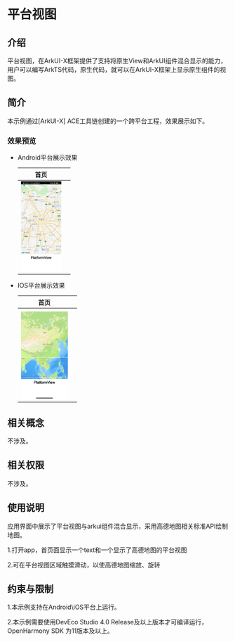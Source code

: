 #  平台视图

## 介绍

平台视图，在ArkUI-X框架提供了支持将原生View和ArkUI组件混合显示的能力，用户可以编写ArkTS代码，原生代码，就可以在ArkUI-X框架上显示原生组件的视图。

## 简介
本示例通过[ArkUI-X] ACE工具链创建的一个跨平台工程，效果展示如下。

### 效果预览

- Android平台展示效果

  |                             首页                             |                               |
  | :----------------------------------------------------------: | :-----------------------------------------------------: |
  | <img src="./screenshots/devices/android_main.jpg" style="zoom:20%;" /> | 

- IOS平台展示效果

  |                             首页                             |                         |
  | :----------------------------------------------------------: | :---------------------------------------: |
  | <img src="./screenshots/devices/ios_main.JPG" style="zoom:20%;" /> |


## 相关概念

不涉及。

## 相关权限

不涉及。

## 使用说明

应用界面中展示了平台视图与arkui组件混合显示，采用高德地图相关标准API绘制地图。

1.打开app，首页面显示一个text和一个显示了高德地图的平台视图


2.可在平台视图区域触摸滑动，以使高德地图缩放、旋转

## 约束与限制

1.本示例支持在Android\iOS平台上运行。

2.本示例需要使用DevEco Studio 4.0 Release及以上版本才可编译运行，OpenHarmony SDK 为11版本及以上。

